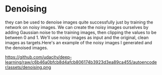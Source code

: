 # Denoising
they can be used to denoise images quite successfully just by training the network on noisy images. We can create the noisy images ourselves by adding Gaussian noise to the training images, then clipping the values to be between 0 and 1. We'll use noisy images as input and the original, clean images as targets.Here's an example of the noisy images I generated and the denoised images.

https://github.com/udacity/deep-learning/raw/c6b46a0bfcb8d4afcb806174b3923d3ea89ca455/autoencoder/assets/denoising.png

